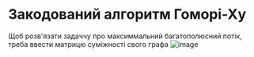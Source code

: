 # Закодований алгоритм Гоморі-Ху
Щоб розв'язати задаччу про максиммальний багатополюсний потік, треба ввести матрицю суміжності свого графа
![image](https://github.com/user-attachments/assets/72d50aec-0a89-41d6-ab5f-b960a82ee08c)

